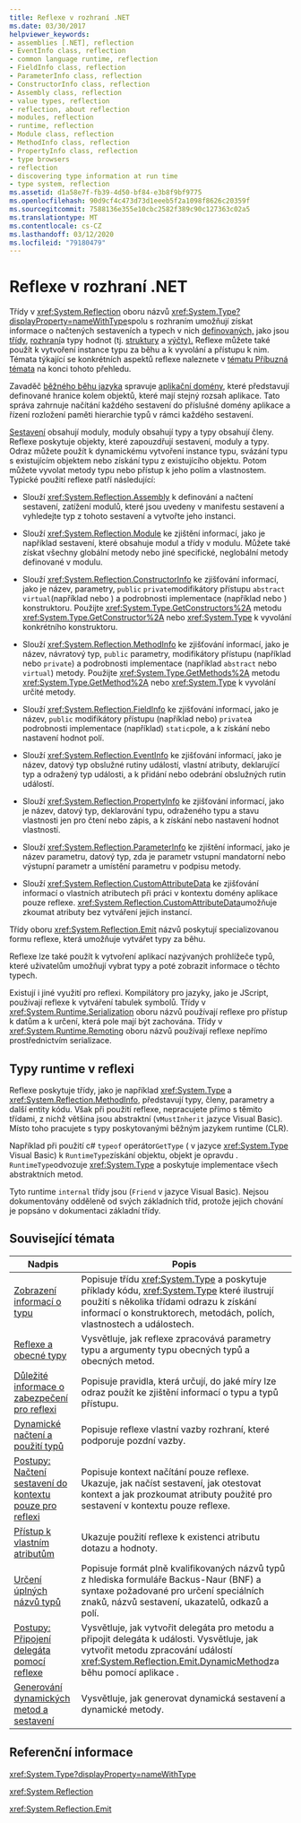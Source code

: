 ```yaml
---
title: Reflexe v rozhraní .NET
ms.date: 03/30/2017
helpviewer_keywords:
- assemblies [.NET], reflection
- EventInfo class, reflection
- common language runtime, reflection
- FieldInfo class, reflection
- ParameterInfo class, reflection
- ConstructorInfo class, reflection
- Assembly class, reflection
- value types, reflection
- reflection, about reflection
- modules, reflection
- runtime, reflection
- Module class, reflection
- MethodInfo class, reflection
- PropertyInfo class, reflection
- type browsers
- reflection
- discovering type information at run time
- type system, reflection
ms.assetid: d1a58e7f-fb39-4d50-bf84-e3b8f9bf9775
ms.openlocfilehash: 90d9cf4c473d73d1eeeb5f2a1098f8626c20359f
ms.sourcegitcommit: 7588136e355e10cbc2582f389c90c127363c02a5
ms.translationtype: MT
ms.contentlocale: cs-CZ
ms.lasthandoff: 03/12/2020
ms.locfileid: "79180479"
---
```

# <a name="reflection-in-net"></a>Reflexe v rozhraní .NET

Třídy v <xref:System.Reflection> oboru názvů <xref:System.Type?displayProperty=nameWithType>spolu s rozhraním umožňují získat informace o načtených sestaveních a typech v nich [definovaných,](../../standard/assembly/index.md) jako jsou [třídy](../../standard/base-types/common-type-system.md#classes), [rozhraní](../../standard/base-types/common-type-system.md#interfaces)a typy hodnot (tj. [struktury](../../standard/base-types/common-type-system.md#structures) a [výčty).](../../standard/base-types/common-type-system.md#enumerations) Reflexe můžete také použít k vytvoření instance typu za běhu a k vyvolání a přístupu k nim. Témata týkající se konkrétních aspektů reflexe naleznete v [tématu Příbuzná témata](#related_topics) na konci tohoto přehledu.
  
Zavaděč [běžného běhu jazyka](../../standard/clr.md) spravuje [aplikační domény](../app-domains/application-domains.md), které představují definované hranice kolem objektů, které mají stejný rozsah aplikace. Tato správa zahrnuje načítání každého sestavení do příslušné domény aplikace a řízení rozložení paměti hierarchie typů v rámci každého sestavení.  
  
[Sestavení](../app-domains/index.md) obsahují moduly, moduly obsahují typy a typy obsahují členy. Reflexe poskytuje objekty, které zapouzdřují sestavení, moduly a typy. Odraz můžete použít k dynamickému vytvoření instance typu, svázání typu s existujícím objektem nebo získání typu z existujícího objektu. Potom můžete vyvolat metody typu nebo přístup k jeho polím a vlastnostem. Typické použití reflexe patří následující:  
  
- Slouží <xref:System.Reflection.Assembly> k definování a načtení sestavení, zatížení modulů, které jsou uvedeny v manifestu sestavení a vyhledejte typ z tohoto sestavení a vytvořte jeho instanci.  
  
- Slouží <xref:System.Reflection.Module> ke zjištění informací, jako je například sestavení, které obsahuje modul a třídy v modulu. Můžete také získat všechny globální metody nebo jiné specifické, neglobální metody definované v modulu.  
  
- Slouží <xref:System.Reflection.ConstructorInfo> ke zjišťování informací, jako je název, parametry, `public` `private`modifikátory přístupu `abstract` `virtual`(například nebo ) a podrobnosti implementace (například nebo ) konstruktoru. Použijte <xref:System.Type.GetConstructors%2A> metodu <xref:System.Type.GetConstructor%2A> nebo <xref:System.Type> k vyvolání konkrétního konstruktoru.  
  
- Slouží <xref:System.Reflection.MethodInfo> ke zjišťování informací, jako je název, návratový typ, `public` parametry, modifikátory přístupu (například nebo `private`) a podrobnosti implementace (například `abstract` nebo `virtual`) metody. Použijte <xref:System.Type.GetMethods%2A> metodu <xref:System.Type.GetMethod%2A> nebo <xref:System.Type> k vyvolání určité metody.  
  
- Slouží <xref:System.Reflection.FieldInfo> ke zjišťování informací, jako je název, `public` modifikátory přístupu (například nebo) `private`a podrobnosti implementace (například) `static`pole, a k získání nebo nastavení hodnot polí.  
  
- Slouží <xref:System.Reflection.EventInfo> ke zjišťování informací, jako je název, datový typ obslužné rutiny událostí, vlastní atributy, deklarující typ a odražený typ události, a k přidání nebo odebrání obslužných rutin událostí.  
  
- Slouží <xref:System.Reflection.PropertyInfo> ke zjišťování informací, jako je název, datový typ, deklarování typu, odraženého typu a stavu vlastnosti jen pro čtení nebo zápis, a k získání nebo nastavení hodnot vlastností.  
  
- Slouží <xref:System.Reflection.ParameterInfo> ke zjištění informací, jako je název parametru, datový typ, zda je parametr vstupní mandatorní nebo výstupní parametr a umístění parametru v podpisu metody.  
  
- Slouží <xref:System.Reflection.CustomAttributeData> ke zjišťování informací o vlastních atributech při práci v kontextu domény aplikace pouze reflexe. <xref:System.Reflection.CustomAttributeData>umožňuje zkoumat atributy bez vytváření jejich instancí.  
  
Třídy oboru <xref:System.Reflection.Emit> názvů poskytují specializovanou formu reflexe, která umožňuje vytvářet typy za běhu.  
  
Reflexe lze také použít k vytvoření aplikací nazývaných prohlížeče typů, které uživatelům umožňují vybrat typy a poté zobrazit informace o těchto typech.  
  
Existují i jiné využití pro reflexi. Kompilátory pro jazyky, jako je JScript, používají reflexe k vytváření tabulek symbolů. Třídy v <xref:System.Runtime.Serialization> oboru názvů používají reflexe pro přístup k datům a k určení, která pole mají být zachována. Třídy v <xref:System.Runtime.Remoting> oboru názvů používají reflexe nepřímo prostřednictvím serializace.  
  
## <a name="runtime-types-in-reflection"></a>Typy runtime v reflexi  
Reflexe poskytuje třídy, jako je například <xref:System.Type> a <xref:System.Reflection.MethodInfo>, představují typy, členy, parametry a další entity kódu. Však při použití reflexe, nepracujete přímo s těmito třídami, z nichž většina jsou abstraktní (v`MustInherit` jazyce Visual Basic). Místo toho pracujete s typy poskytovanými běžným jazykem runtime (CLR).  
  
Například při použití c# `typeof` operátor`GetType` ( v jazyce <xref:System.Type> Visual Basic) k `RuntimeType`získání objektu, objekt je opravdu . `RuntimeType`odvozuje <xref:System.Type> a poskytuje implementace všech abstraktních metod.  
  
Tyto runtime `internal` třídy jsou (`Friend` v jazyce Visual Basic). Nejsou dokumentovány odděleně od svých základních tříd, protože jejich chování je popsáno v dokumentaci základní třídy.  
  
<a name="related_topics"></a>

## <a name="related-topics"></a>Související témata  
  
|Nadpis|Popis|  
|-----------|-----------------|  
|[Zobrazení informací o typu](viewing-type-information.md)|Popisuje třídu <xref:System.Type> a poskytuje příklady kódu, <xref:System.Type> které ilustrují použití s několika třídami odrazu k získání informací o konstruktorech, metodách, polích, vlastnostech a událostech.|  
|[Reflexe a obecné typy](reflection-and-generic-types.md)|Vysvětluje, jak reflexe zpracovává parametry typu a argumenty typu obecných typů a obecných metod.|  
|[Důležité informace o zabezpečení pro reflexi](security-considerations-for-reflection.md)|Popisuje pravidla, která určují, do jaké míry lze odraz použít ke zjištění informací o typu a typů přístupu.|  
|[Dynamické načtení a použití typů](dynamically-loading-and-using-types.md)|Popisuje reflexe vlastní vazby rozhraní, které podporuje pozdní vazby.|  
|[Postupy: Načtení sestavení do kontextu pouze pro reflexi](how-to-load-assemblies-into-the-reflection-only-context.md)|Popisuje kontext načítání pouze reflexe. Ukazuje, jak načíst sestavení, jak otestovat kontext a jak prozkoumat atributy použité pro sestavení v kontextu pouze reflexe.|  
|[Přístup k vlastním atributům](accessing-custom-attributes.md)|Ukazuje použití reflexe k existenci atributu dotazu a hodnoty.|  
|[Určení úplných názvů typů](specifying-fully-qualified-type-names.md)|Popisuje formát plně kvalifikovaných názvů typů z hlediska formuláře Backus-Naur (BNF) a syntaxe požadované pro určení speciálních znaků, názvů sestavení, ukazatelů, odkazů a polí.|  
|[Postupy: Připojení delegáta pomocí reflexe](how-to-hook-up-a-delegate-using-reflection.md)|Vysvětluje, jak vytvořit delegáta pro metodu a připojit delegáta k události. Vysvětluje, jak vytvořit metodu zpracování událostí <xref:System.Reflection.Emit.DynamicMethod>za běhu pomocí aplikace .|  
|[Generování dynamických metod a sestavení](emitting-dynamic-methods-and-assemblies.md)|Vysvětluje, jak generovat dynamická sestavení a dynamické metody.|  
  
## <a name="reference"></a>Referenční informace  

<xref:System.Type?displayProperty=nameWithType>  
  
<xref:System.Reflection>  
  
<xref:System.Reflection.Emit>  
